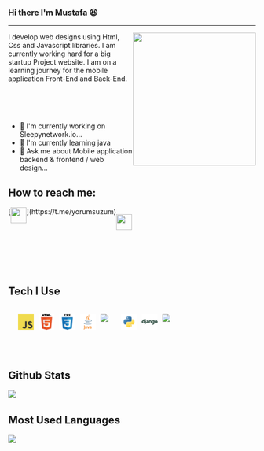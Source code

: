### Hi there I'm Mustafa  :laughing:


<hr>
<img src="https://media.giphy.com/media/bGgsc5mWoryfgKBx1u/giphy.gif" align="right" width="250" height="270">

<p align="left" > I develop web designs using Html, Css and Javascript libraries. I am currently working hard for a big startup Project website. I am on a learning journey for the mobile application Front-End and Back-End.</p>

</br>
</br>
</br>

- 🔭 I'm currently working on Sleepynetwork.io...
- 🌱 I'm currently learning java
- 💬 Ask me about Mobile application backend & frontend / web design...
## How to reach me: 
<div  style="display: flex; ">
[<img height="32" width="32" src="https://unpkg.com/simple-icons@v8/icons/telegram.svg" />](https://t.me/yorumsuzum)

[<img height="32" width="32" src="https://unpkg.com/simple-icons@v8/icons/instagram.svg" />](https://www.instagram.com/coddelord/ ) </div>

<br/>
<br/>
<br/>

## Tech I Use 
<br/>
<div style="display: flex; margin-left: 20px;">
<img src="https://raw.githubusercontent.com/github/explore/80688e429a7d4ef2fca1e82350fe8e3517d3494d/topics/javascript/javascript.png" width="32">

<img src="https://raw.githubusercontent.com/github/explore/80688e429a7d4ef2fca1e82350fe8e3517d3494d/topics/html/html.png" width="32" style=" margin-left: 10px;">
<img src="https://raw.githubusercontent.com/github/explore/80688e429a7d4ef2fca1e82350fe8e3517d3494d/topics/css/css.png" width="32" style=" margin-left: 10px;">

<img src="https://raw.githubusercontent.com/github/explore/80688e429a7d4ef2fca1e82350fe8e3517d3494d/topics/java/java.png" width="32" style=" margin-left: 10px;">

<img src="https://upload.wikimedia.org/wikipedia/commons/4/4f/Csharp_Logo.png" width="32" style=" margin-left: 10px;">
<img src="https://raw.githubusercontent.com/github/explore/80688e429a7d4ef2fca1e82350fe8e3517d3494d/topics/python/python.png" width="32" style=" margin-left: 10px;">
<img src="https://raw.githubusercontent.com/github/explore/7456fdff59816d37ef383a6c8f32a26ff7332db2/topics/django/django.png" width="32" style=" margin-left: 10px;">

<img src="https://seeklogo.com/images/B/bootstrap-5-logo-85A1F11F4F-seeklogo.com.png" width="38" style=" margin-left: 10px;">
</div>


<br/>
<br/>
<br/>

## Github Stats
<img src="https://github-readme-stats.vercel.app/api?username=CoddeLord&show_icons=true&theme=dark" >

## Most Used Languages

<img src="https://github-readme-stats.vercel.app/api/top-langs/?username=CoddeLord&layout=compact">


